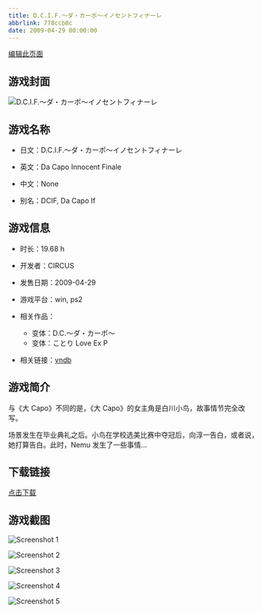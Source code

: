 ```yaml
---
title: D.C.I.F.～ダ・カーポ～イノセントフィナーレ
abbrlink: 778ccb8c
date: 2009-04-29 00:00:00
---
```

[编辑此页面](https://github.com/ACG-3/ADV3-source/blob/main/source/_posts/games/%E3%81%93%E3%81%A8%E3%82%8A%20Love%20Ex%20P.md)

## 游戏封面

![D.C.I.F.～ダ・カーポ～イノセントフィナーレ](https://pan.timero.xyz/onedrive/img_lib_001/%E3%81%93%E3%81%A8%E3%82%8A%20Love%20Ex%20P_cover.avif)


## 游戏名称

- 日文：D.C.I.F.～ダ・カーポ～イノセントフィナーレ
- 英文：Da Capo Innocent Finale
- 中文：None

- 别名：DCIF, Da Capo If


## 游戏信息

- 时长：19.68 h
- 开发者：CIRCUS
- 发售日期：2009-04-29
- 游戏平台：win, ps2
- 相关作品：
   - 变体：D.C.～ダ・カーポ～
   - 变体：ことり Love Ex P

- 相关链接：[vndb](https://vndb.org/v1708)


## 游戏简介

与《大 Capo》不同的是，《大 Capo》的女主角是白川小鸟，故事情节完全改写。

场景发生在毕业典礼之后。小鸟在学校选美比赛中夺冠后，向淳一告白，或者说，她打算告白。此时，Nemu 发生了一些事情...




## 下载链接

[点击下载](https://pan.timero.xyz/onedrive/adv_lib_001/%E3%81%93%E3%81%A8%E3%82%8A%20Love%20Ex%20P)


## 游戏截图


![Screenshot 1](https://pan.timero.xyz/onedrive/img_lib_001/%E3%81%93%E3%81%A8%E3%82%8A%20Love%20Ex%20P_Screenshot_1.avif)

![Screenshot 2](https://pan.timero.xyz/onedrive/img_lib_001/%E3%81%93%E3%81%A8%E3%82%8A%20Love%20Ex%20P_Screenshot_2.avif)

![Screenshot 3](https://pan.timero.xyz/onedrive/img_lib_001/%E3%81%93%E3%81%A8%E3%82%8A%20Love%20Ex%20P_Screenshot_3.avif)

![Screenshot 4](https://pan.timero.xyz/onedrive/img_lib_001/%E3%81%93%E3%81%A8%E3%82%8A%20Love%20Ex%20P_Screenshot_4.avif)

![Screenshot 5](https://pan.timero.xyz/onedrive/img_lib_001/%E3%81%93%E3%81%A8%E3%82%8A%20Love%20Ex%20P_Screenshot_5.avif)

